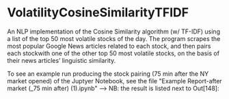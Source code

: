 # VolatilityCosineSimilarityTFIDF

An NLP implementation of the Cosine Similarity algorithm (w/ TF-IDF) using a list of the top 50 most volatile stocks of the day. The program scrapes the most popular Google News articles related to each stock, and then pairs each stockwith one of the other top 50 most volatile stocks, on the basis of their news articles’ linguistic similarity.

To see an example run producing the stock pairing (75 min after the NY market opened) of the Juptyer Notebook, see the file "Example Report-after market (_75 min after) (1).ipynb" --> NB: the result is listed next to Out[148]:
